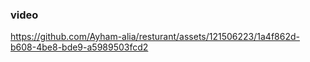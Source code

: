 ### video
https://github.com/Ayham-alia/resturant/assets/121506223/1a4f862d-b608-4be8-bde9-a5989503fcd2
